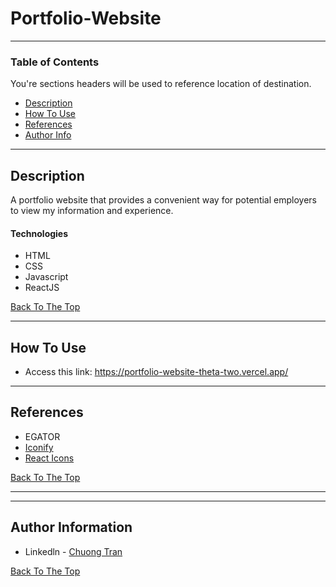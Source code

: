 # Portfolio-Website


---

### Table of Contents
You're sections headers will be used to reference location of destination.

- [Description](#description)
- [How To Use](#how-to-use)
- [References](#references)
- [Author Info](#author-info)

---

## Description

A portfolio website that provides a convenient way for potential employers to view my information and experience.

#### Technologies

- HTML
- CSS
- Javascript
- ReactJS

[Back To The Top](#Portfolio-Website)

---

## How To Use
- Access this link: https://portfolio-website-theta-two.vercel.app/
---

## References
- EGATOR
- [Iconify](https://iconify.design/)
- [React Icons](https://react-icons.github.io/react-icons/)

[Back To The Top](#Portfolio-Website)

---


---

## Author Information

- Linkedln - [Chuong Tran](https://www.linkedin.com/in/chuongtran2001/)

[Back To The Top](#Portfolio-Website)
